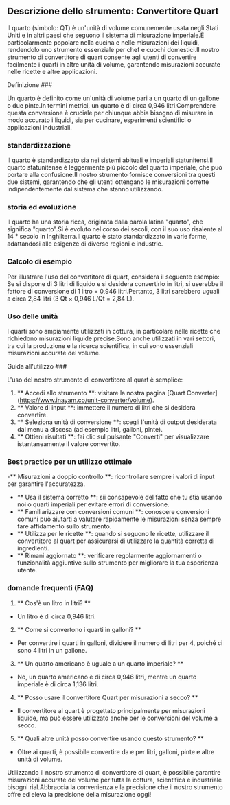 ## Descrizione dello strumento: Convertitore Quart

Il quarto (simbolo: QT) è un'unità di volume comunemente usata negli Stati Uniti e in altri paesi che seguono il sistema di misurazione imperiale.È particolarmente popolare nella cucina e nelle misurazioni dei liquidi, rendendolo uno strumento essenziale per chef e cuochi domestici.Il nostro strumento di convertitore di quart consente agli utenti di convertire facilmente i quarti in altre unità di volume, garantendo misurazioni accurate nelle ricette e altre applicazioni.

Definizione ###

Un quarto è definito come un'unità di volume pari a un quarto di un gallone o due pinte.In termini metrici, un quarto è di circa 0,946 litri.Comprendere questa conversione è cruciale per chiunque abbia bisogno di misurare in modo accurato i liquidi, sia per cucinare, esperimenti scientifici o applicazioni industriali.

### standardizzazione

Il quarto è standardizzato sia nei sistemi abituali e imperiali statunitensi.Il quarto statunitense è leggermente più piccolo del quarto imperiale, che può portare alla confusione.Il nostro strumento fornisce conversioni tra questi due sistemi, garantendo che gli utenti ottengano le misurazioni corrette indipendentemente dal sistema che stanno utilizzando.

### storia ed evoluzione

Il quarto ha una storia ricca, originata dalla parola latina "quarto", che significa "quarto".Si è evoluto nel corso dei secoli, con il suo uso risalente al 14 ° secolo in Inghilterra.Il quarto è stato standardizzato in varie forme, adattandosi alle esigenze di diverse regioni e industrie.

### Calcolo di esempio

Per illustrare l'uso del convertitore di quart, considera il seguente esempio: Se si dispone di 3 litri di liquido e si desidera convertirlo in litri, si userebbe il fattore di conversione di 1 litro = 0,946 litri.Pertanto, 3 litri sarebbero uguali a circa 2,84 litri (3 Qt × 0,946 L/Qt = 2,84 L).

### Uso delle unità

I quarti sono ampiamente utilizzati in cottura, in particolare nelle ricette che richiedono misurazioni liquide precise.Sono anche utilizzati in vari settori, tra cui la produzione e la ricerca scientifica, in cui sono essenziali misurazioni accurate del volume.

Guida all'utilizzo ###

L'uso del nostro strumento di convertitore al quart è semplice:

1. ** Accedi allo strumento **: visitare la nostra pagina [Quart Converter] (https://www.inayam.co/unit-converter/volume).
2. ** Valore di input **: immettere il numero di litri che si desidera convertire.
3. ** Seleziona unità di conversione **: scegli l'unità di output desiderata dal menu a discesa (ad esempio litri, galloni, pinte).
4. ** Ottieni risultati **: fai clic sul pulsante "Converti" per visualizzare istantaneamente il valore convertito.

### Best practice per un utilizzo ottimale

-** Misurazioni a doppio controllo **: ricontrollare sempre i valori di input per garantire l'accuratezza.
- ** Usa il sistema corretto **: sii consapevole del fatto che tu stia usando noi o quarti imperiali per evitare errori di conversione.
- ** Familiarizzare con conversioni comuni **: conoscere conversioni comuni può aiutarti a valutare rapidamente le misurazioni senza sempre fare affidamento sullo strumento.
- ** Utilizza per le ricette **: quando si seguono le ricette, utilizzare il convertitore al quart per assicurarsi di utilizzare la quantità corretta di ingredienti.
- ** Rimani aggiornato **: verificare regolarmente aggiornamenti o funzionalità aggiuntive sullo strumento per migliorare la tua esperienza utente.

### domande frequenti (FAQ)

1. ** Cos'è un litro in litri? **
- Un litro è di circa 0,946 litri.

2. ** Come si convertono i quarti in galloni? **
- Per convertire i quarti in galloni, dividere il numero di litri per 4, poiché ci sono 4 litri in un gallone.

3. ** Un quarto americano è uguale a un quarto imperiale? **
- No, un quarto americano è di circa 0,946 litri, mentre un quarto imperiale è di circa 1,136 litri.

4. ** Posso usare il convertitore Quart per misurazioni a secco? **
- Il convertitore al quart è progettato principalmente per misurazioni liquide, ma può essere utilizzato anche per le conversioni del volume a secco.

5. ** Quali altre unità posso convertire usando questo strumento? **
- Oltre ai quarti, è possibile convertire da e per litri, galloni, pinte e altre unità di volume.

Utilizzando il nostro strumento di convertitore di quart, è possibile garantire misurazioni accurate del volume per tutta la cottura, scientifica e industriale bisogni rial.Abbraccia la convenienza e la precisione che il nostro strumento offre ed eleva la precisione della misurazione oggi!